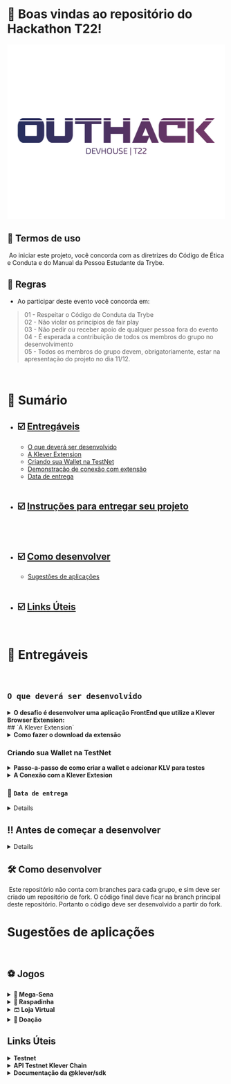 # 🔆 <strong>Boas vindas ao repositório do Hackathon T22!</strong>

![Hackaton T22](./img/06-LOGO.png)

## 🛑 <strong>Termos de uso</strong>
​
Ao iniciar este projeto, você concorda com as diretrizes do Código de Ética e Conduta e do Manual da Pessoa Estudante da Trybe.
​<br>


## 🚫 <strong>Regras </strong>
- Ao participar deste evento você concorda em:
> 01 - Respeitar o Código de Conduta da Trybe<br>
> 02 - Não violar os princípios de fair play<br>
> 03 - Não  pedir ou receber apoio de qualquer pessoa fora do evento<br>
> 04 -  É esperada a contribuição de todos os membros do grupo no desenvolvimento<br>
> 05 - Todos os membros do grupo devem, obrigatoriamente, estar na apresentação do projeto no dia 11/12.<br>
<br>

# <strong>📗 Sumário</strong>
- ## ☑️ [Entregáveis](#entregáveis)
  * [O que deverá ser desenvolvido](#o-que-deverá-ser-desenvolvido)
  * [A Klever Extension](#a-klever-extension)
  * [Criando sua Wallet na TestNet](#criando-a-wallet-na-testnet)
  * [Demonstração de conexão com extensão](#demonstracao-de-conexao-com-extensão)
  * [Data de entrega](#data-de-entrega)
​<br><br>
- ## ☑️ [Instruções para entregar seu projeto](#instruções-para-entregar-seu-projeto)
​<br><br>
- ## ☑️ [Como desenvolver](#como-desenvolver)
  * [Sugestões de aplicações](#sugestões-de-aplicações)
​<br><br>
- ## ☑️ [Links Úteis](#links-uteis)
​
# 📝 Entregáveis
​

## `O que deverá ser desenvolvido`
<details>
<summary><strong>O desafio é desenvolver uma aplicação FrontEnd que utilize a Klever Browser Extension:</strong></summary>
​

- A extensão permite que os usuários listem suas transações, recebam fundos, gerenciem 
várias contas, gerem e redefinam suas contas e, mais importante, integrem-no ao
KleverChain Explorer para visualizar cada transação.
​
- Devido as facilidades que a Klever Extension nos entrega, o objetivo é utilizar a criatividade
para desenvolver soluções para nosso dia-a-dia em que o usuário possa utilizar a
extension.
<br>
</details>
​
## `A Klever Extension`
​<details>
<summary><strong>Como fazer o download da extensão</strong></summary>


Para efetuar o download da Klever extension:
```bash
1. Acesse a url: https://chrome.google.com/webstore/detail/klever-wallet/lmbifcmbofehdpolpdpnlcnanolnlkec
2. Certifique-se que está logado na conta gmail que você forneceu durante a inscrição para o Hackathon.
3. Crie seu login seguindo os comandos da extensão.
```
## Imagens da extensão

![Hackaton T22 - Wallet01](./img/chromeExtensionImg1.jpg) 

![Hackaton T22 - Wallet02](./img/chromeExtensionImg2.jpg) 

![Hackaton T22 - Wallet02](./img/chromeExtensionImg3.jpg) 
</details>

### Criando sua Wallet na TestNet
<details>
<summary><strong>Passo-a-passo de como criar a wallet e adcionar KLV para testes</strong></summary>
Após fazer o download da Klever Extention é hora de criar Wallet na TestNet:
1. acesse a seguinte url
```bash 
https://kapps-demo-testnet.web.app/connect
```
2. Clique em GENERATE NEW ACCOUNT e salve o arquivo .pem
3. Faça o upload do arquivo .pem salvo na mesma página e clique em REQUEST DAILY KLV
4. Acesse a Klever Extension e clique em IMPORT WALLET e siga os prompts
5. A partir daqui sua Wallet estará pronta para ser utilizada

!! Usuários de Linux: Você precisa clicar em inspecionar a extensão enquanto faz o upload do arquivo .pem


# Demonstração de conexão com extensão
</details>
<details>
<summary><strong>A Conexão com a Klever Extesion</strong></summary>
Esta demonstração serve para mostrar de forma prática como se conectar aos provedores suportados pela Extensão Klever 
```bash
https://github.com/tryber/klever-extension-demo
```
:warning: 
* Para que o objeto window.kleverWeb exista na página e necessário que a extensão KleverExtension esteja instalada no navegador e uma carteira associada a extensão.
* No caso de fazer request a API da klever sempre use a com host testnet
* Você pode usar o pacote @klever/sdk ou @klever/kleverweb para aproveitar as a intelisense do vscode por causa da tipagem do pacote, em substituto ao objeto window.kleverWeb.
* Deve-se trocar o provider do objeto: window.kleverWeb para o nó e a api de testes, testweb. 
```bash 
await window.kleverWeb.setProvider({ node: ‘https://node.testnet.klever.finance’, api: ‘https://api.testnet.klever.finance’, });
```
* O erro GET https://api.testnet.klever.finance/v1.0/address/undefined 500, deve-se a carteira não estar logada, verifique clicando no ícone extensão e validando que a carteira foi criada e o password inserido.
</details>



### 📆 `Data de entrega`
<details>
- Data para entrega será no domingo (11/12) até as 14:59 horas.<br>
- As apresentações do projeto iniciarão às 15:00 do domingo. Serão aceitas apenas submissões feitas até às 14:59.
​
# Instruções para entregar seu projeto
</details>

## ‼ Antes de começar a desenvolver
<details>
- Faça o fork desse repositório
- Adicione @nato-re como colaborador com a `role` mainteiner no repositório de fork criado
- Leia atentamente o readme e tudo pronto para começar a desenvolver
</details>

## 🛠 Como desenvolver
​
Este repositório não conta com branches para cada grupo, e sim deve ser criado um repositório de fork.
O código final deve ficar na branch principal deste repositório. Portanto o código deve ser desenvolvido a partir do fork.
​
# **Sugestões** de aplicações
​
## ⚽️ Jogos

<details>
  <summary><strong>🤑 Mega-Sena </strong></summary><br />

- O jogador deve escolher 6 números dentre 60
- Deve ser feita uma transação para confirmar a aposta
- Com a aposta confirmada, exibir os números selecionados e executar o sorteio
- O usuário ganha se sair seus 6 números sorteados dentre os 60
- Caso tenha ganho, exibir para o usuário quanto ele ganhou e que uma
transação será feita com o valor
- Caso não ganhe exibir uma mensagem e uma opção para tentar novamente
</details>
<details>

  <summary><strong>🔖 Raspadinha </strong></summary><br />

- O jogador deve comprar uma raspadinha
- cada raspadinha possui 5 estrelas cinzas
- Deve ser feita uma transação para confirmar a compra
- Com a aposta confirmada, executar o sorteio
- O usuário ganha se sair 3 estrelas da mesma cor, teremos 3 possíveis cores
(azul, verde e amarelo)
- Caso tenha ganho, exibir para o usuário quanto ele ganhou e que uma
transação será feita com o valor
- Caso não ganhe exibir uma mensagem e uma opção para tentar novamente
</details>

<details>
  <summary><strong>🩳 Loja Virtual </strong></summary><br />

- Criar uma página com listagem de produtos
- Ao clicar em um produto deve ir para a página de detalhe do produto
- nome, images, descrição, valor, botão de compra
- Quando o usuário clicar para comprar, deve ser feita uma transação para confirmar a
compra
- Ao confirmar a transação deve exibir uma mensagem de confirmação de compra
</details>

<details>
  <summary><strong>🙏 Doação </strong></summary><br />

- Criar uma página para uma causa social instituição receber doação para uma causa
social
- imagens
- descrição e ações da causa
- quem apoia
- valor total já foi doado
- exibir últimas doações
- botão de doação
- O usuário pode doar através de uma transação
- Exibir uma mensagem de agradecimento
</details>

## Links Úteis

<details>
  <summary><strong> Testnet </strong></summary><br />
http://testnet.kleverscan.org/ <br />
- Aqui você consegue visualizar todas as transações da na rede Testnet
</details>

<details>
<summary><strong> API Testnet Klever Chain </strong></summary><br />
https://api.testnet.klever.finance/swagger/index.html <br />
- Todas as informações sobre as carteiras criadas estão aqui
</details>

<details>
<summary><strong> Documentação da @klever/sdk  </strong></summary><br />
https://www.npmjs.com/package/@klever/sdk <br />
- Todas as informações sobre como conectar via sdk 
- :warning: Exemplo também demostrado na Demo
</details>
